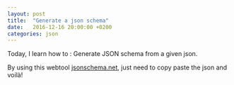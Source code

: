```yaml
---
layout: post
title:  "Generate a json schema"
date:   2016-12-16 20:00:00 +0200
categories: json
---
```


Today, I learn how to : Generate JSON schema from a given json.

By using this webtool [jsonschema.net](http://jsonschema.net), just need to copy paste the json and voilà!
